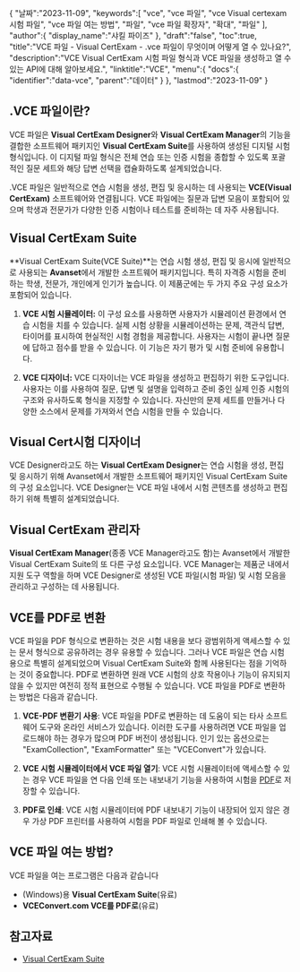 {
"날짜":"2023-11-09",
   "keywords":[
"vce",
"vce 파일",
"vce Visual certexam 시험 파일",
"vce 파일 여는 방법",
"파일",
"vce 파일 확장자",
"확대",
"파일"
],
   "author":{
"display_name":"샤킬 파이즈"
},
"draft":"false",
"toc":true,
"title":"VCE 파일 - Visual CertExam - .vce 파일이 무엇이며 어떻게 열 수 있나요?",
   "description":"VCE Visual CertExam 시험 파일 형식과 VCE 파일을 생성하고 열 수 있는 API에 대해 알아보세요.",
"linktitle":"VCE",
   "menu":{
      "docs":{
         "identifier":"data-vce",
"parent":"데이터"
}
},
"lastmod":"2023-11-09"
}

## .VCE 파일이란?

VCE 파일은 **Visual CertExam Designer**와 **Visual CertExam Manager**의 기능을 결합한 소프트웨어 패키지인 **Visual CertExam Suite**를 사용하여 생성된 디지털 시험 형식입니다. 이 디지털 파일 형식은 전체 연습 또는 인증 시험을 종합할 수 있도록 포괄적인 질문 세트와 해당 답변 선택을 캡슐화하도록 설계되었습니다.

.VCE 파일은 일반적으로 연습 시험을 생성, 편집 및 응시하는 데 사용되는 **VCE(Visual CertExam)** 소프트웨어와 연결됩니다. VCE 파일에는 질문과 답변 모음이 포함되어 있으며 학생과 전문가가 다양한 인증 시험이나 테스트를 준비하는 데 자주 사용됩니다.

## Visual CertExam Suite

**Visual CertExam Suite(VCE Suite)**는 연습 시험 생성, 편집 및 응시에 일반적으로 사용되는 **Avanset**에서 개발한 소프트웨어 패키지입니다. 특히 자격증 시험을 준비하는 학생, 전문가, 개인에게 인기가 높습니다. 이 제품군에는 두 가지 주요 구성 요소가 포함되어 있습니다.

1. **VCE 시험 시뮬레이터:** 이 구성 요소를 사용하면 사용자가 시뮬레이션 환경에서 연습 시험을 치를 수 있습니다. 실제 시험 상황을 시뮬레이션하는 문제, 객관식 답변, 타이머를 표시하여 현실적인 시험 경험을 제공합니다. 사용자는 시험이 끝나면 질문에 답하고 점수를 받을 수 있습니다. 이 기능은 자기 평가 및 시험 준비에 유용합니다.
    


2. **VCE 디자이너:** VCE 디자이너는 VCE 파일을 생성하고 편집하기 위한 도구입니다. 사용자는 이를 사용하여 질문, 답변 및 설명을 입력하고 준비 중인 실제 인증 시험의 구조와 유사하도록 형식을 지정할 수 있습니다. 자신만의 문제 세트를 만들거나 다양한 소스에서 문제를 가져와서 연습 시험을 만들 수 있습니다.

## Visual Cert시험 디자이너

VCE Designer라고도 하는 **Visual CertExam Designer**는 연습 시험을 생성, 편집 및 응시하기 위해 Avanset에서 개발한 소프트웨어 패키지인 Visual CertExam Suite의 구성 요소입니다. VCE Designer는 VCE 파일 내에서 시험 콘텐츠를 생성하고 편집하기 위해 특별히 설계되었습니다.

## Visual CertExam 관리자

**Visual CertExam Manager**(종종 VCE Manager라고도 함)는 Avanset에서 개발한 Visual CertExam Suite의 또 다른 구성 요소입니다. VCE Manager는 제품군 내에서 지원 도구 역할을 하며 VCE Designer로 생성된 VCE 파일(시험 파일) 및 시험 모음을 관리하고 구성하는 데 사용됩니다.

## VCE를 PDF로 변환

VCE 파일을 PDF 형식으로 변환하는 것은 시험 내용을 보다 광범위하게 액세스할 수 있는 문서 형식으로 공유하려는 경우 유용할 수 있습니다. 그러나 VCE 파일은 연습 시험용으로 특별히 설계되었으며 Visual CertExam Suite와 함께 사용된다는 점을 기억하는 것이 중요합니다. PDF로 변환하면 원래 VCE 시험의 상호 작용이나 기능이 유지되지 않을 수 있지만 여전히 정적 표현으로 수행될 수 있습니다. VCE 파일을 PDF로 변환하는 방법은 다음과 같습니다.

1. **VCE-PDF 변환기 사용**: VCE 파일을 PDF로 변환하는 데 도움이 되는 타사 소프트웨어 도구와 온라인 서비스가 있습니다. 이러한 도구를 사용하려면 VCE 파일을 업로드해야 하는 경우가 많으며 PDF 버전이 생성됩니다. 인기 있는 옵션으로는 "ExamCollection", "ExamFormatter" 또는 "VCEConvert"가 있습니다.
    


2. **VCE 시험 시뮬레이터에서 VCE 파일 열기**: VCE 시험 시뮬레이터에 액세스할 수 있는 경우 VCE 파일을 연 다음 인쇄 또는 내보내기 기능을 사용하여 시험을 [PDF](/ko/pdf/)로 저장할 수 있습니다.

3. **PDF로 인쇄**: VCE 시험 시뮬레이터에 PDF 내보내기 기능이 내장되어 있지 않은 경우 가상 PDF 프린터를 사용하여 시험을 PDF 파일로 인쇄해 볼 수 있습니다.

## VCE 파일 여는 방법?

VCE 파일을 여는 프로그램은 다음과 같습니다

- (Windows)용 **Visual CertExam Suite**(유료)
- **VCEConvert.com VCE를 PDF로**(유료)

## 참고자료
* [Visual CertExam Suite](https://www.avanset.com/products/visual-certexam-suite.html)
